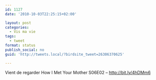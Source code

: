 ```yaml
---
id: 1127
date: '2010-10-03T22:25:15+02:00'

layout: post
categories:
  - Vis ma vie
tags:
  - tweet
format: status
publish_social: no
guid: 'http://tweets.local/?birdsite_tweet=26306370625'

---
```


Vient de regarder How I Met Your Mother S06E02 – http://bit.ly/4hDMm6